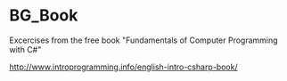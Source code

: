 # BG_Book
Excercises from the free book "Fundamentals of Computer Programming with C#"

http://www.introprogramming.info/english-intro-csharp-book/
